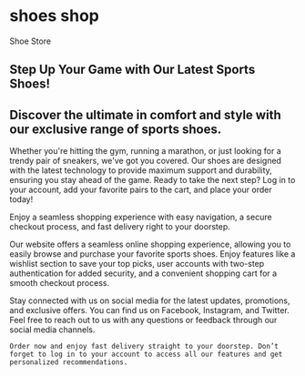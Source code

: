 # shoes shop
 <!DOCTYPE html>
<html lang="en">
<head>
    <meta charset="UTF-8">
    <meta name="viewport" content="width=device-width, initial-scale=1.0">
   Shoe Store 
</head>
<body>

<section class="ad-container">
    <h1>Step Up Your Game with Our Latest Sports Shoes!</h1>
    <p><h2>Discover the ultimate in comfort and style with our exclusive range of sports shoes.</h2>
     Whether you're hitting the gym, running a marathon, or just looking for a trendy pair of sneakers, we've got you covered.
     Our shoes are designed with the latest technology to provide maximum support and durability, ensuring you stay ahead of the game.
    Ready to take the next step? Log in to your account, add your favorite pairs to the cart, and place your order today! </p>
    Enjoy a seamless shopping experience with easy navigation, a secure checkout process, and fast delivery right to your doorstep.
 
   <p> Our website offers a seamless online shopping experience, allowing you to easily browse and purchase your favorite sports shoes. Enjoy features like a wishlist section to save your top picks, user accounts with two-step authentication for added security, and a convenient shopping cart for a smooth checkout process.

   Stay connected with us on social media for the latest updates, promotions, and exclusive offers. 
   You can find us on Facebook, Instagram, and Twitter. Feel free to reach out to us with any questions or feedback through our social media channels.
    
    Order now and enjoy fast delivery straight to your doorstep. Don’t forget to log in to your account to access all our features and get personalized recommendations.
    
</section>

</body>
</html>

